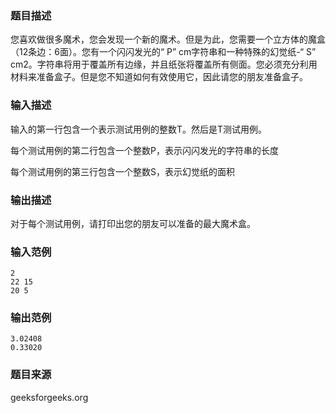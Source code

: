 ### 题目描述
您喜欢做很多魔术，您会发现一个新的魔术。但是为此，您需要一个立方体的魔盒（12条边：6面）。您有一个闪闪发光的“ P” cm字符串和一种特殊的幻觉纸-“ S” cm2。字符串将用于覆盖所有边缘，并且纸张将覆盖所有侧面。您必须充分利用材料来准备盒子。但是您不知道如何有效使用它，因此请您的朋友准备盒子。
### 输入描述
输入的第一行包含一个表示测试用例的整数T。然后是T测试用例。

每个测试用例的第二行包含一个整数P，表示闪闪发光的字符串的长度 

每个测试用例的第三行包含一个整数S，表示幻觉纸的面积
### 输出描述
对于每个测试用例，请打印出您的朋友可以准备的最大魔术盒。
### 输入范例
```
2
22 15
20 5
```
### 输出范例
```
3.02408
0.33020
```
### 题目来源
geeksforgeeks.org
